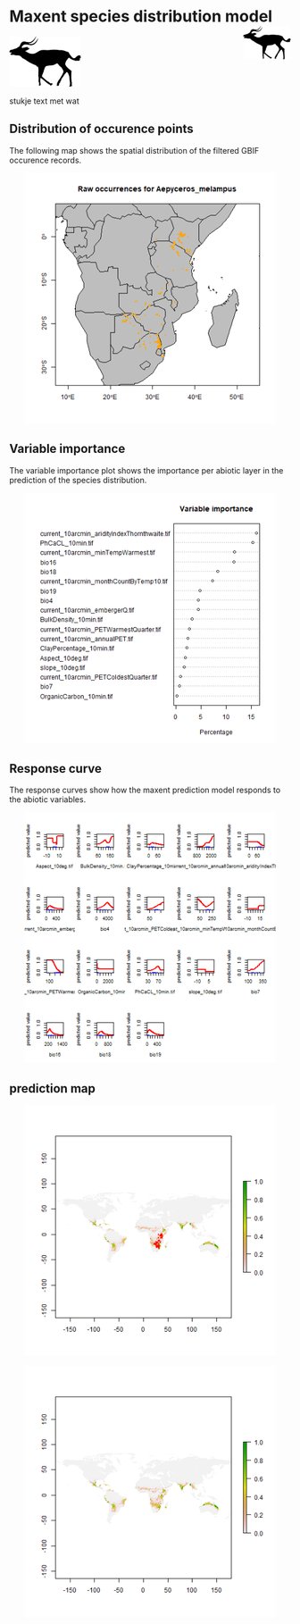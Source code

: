 # Maxent species distribution model <img align="right" height="60" src= image_taxa.png>

![](image_taxa.png)

stukje text met wat 

## Distribution of occurence points 
The following map shows the spatial distribution of the filtered GBIF occurence records. 
<p align="center">
  <img  height="450" src=occurrences.png>
</p>

## Variable importance 
The variable importance plot shows the importance per abiotic layer in the prediction of the species distribution. 
<p align="center">
  <img  height="450" src=valid_maxent_variable_importance.png>
</p>

## Response curve 
The response curves show how the maxent prediction model responds to the abiotic variables. 
<p align="center">
  <img  height="450" src=valid_maxent_response_curve.png>
</p>

## prediction map 

<p align="center">
  <img  height="450" src=prediction_occurence_map.png>
</p>

<p align="center">
  <img  height="450" src=prediction_map.png>
</p>

